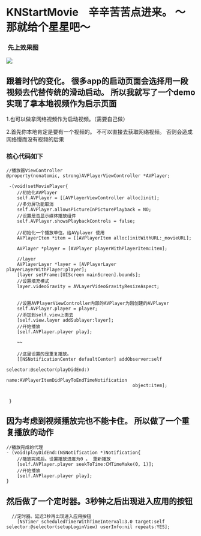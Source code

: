 # KNStartMovie    辛辛苦苦点进来。 ～ 那就给个星星吧～

###  先上效果图

![](https://github.com/krystalName/StartMovie/blob/master/movie.gif)

 ## 跟着时代的变化。 很多app的启动页面会选择用一段视频去代替传统的滑动启动。 所以我就写了一个demo 实现了拿本地视频作为启示页面
 
 1.也可以做拿网络视频作为启动视频。（需要自己做）
 
 2.首先你本地肯定是要有一个视频的。 不可以直接去获取网络视频。 否则会造成网络慢而没有视频的后果

### 核心代码如下
``` objc 
//播放器ViewController
@property(nonatomic, strong)AVPlayerViewController *AVPlayer;

 -(void)setMoviePlayer{  
    //初始化AVPlayer
    self.AVPlayer = [[AVPlayerViewController alloc]init];
    //多分屏功能取消
    self.AVPlayer.allowsPictureInPicturePlayback = NO;
    //设置是否显示媒体播放组件
    self.AVPlayer.showsPlaybackControls = false;
    
    //初始化一个播放单位。给AVplayer 使用
    AVPlayerItem *item = [[AVPlayerItem alloc]initWithURL:_movieURL];
    
    AVPlayer *player = [AVPlayer playerWithPlayerItem:item];

    //layer
    AVPlayerLayer *layer = [AVPlayerLayer playerLayerWithPlayer:player];
    [layer setFrame:[UIScreen mainScreen].bounds];
    //设置填充模式
    layer.videoGravity = AVLayerVideoGravityResizeAspect;
    
    
    //设置AVPlayerViewController内部的AVPlayer为刚创建的AVPlayer
    self.AVPlayer.player = player;
    //添加到self.view上面去
    [self.view.layer addSublayer:layer];
    //开始播放
    [self.AVPlayer.player play];
    
    ~~
    
    //这里设置的是重复播放。
    [[NSNotificationCenter defaultCenter] addObserver:self
                                             selector:@selector(playDidEnd:)
                                                 name:AVPlayerItemDidPlayToEndTimeNotification
                                               object:item];
    
    
 }  
```

## 因为考虑到视频播放完也不能卡住。 所以做了一个重复播放的动作

``` objc
//播放完成的代理
- (void)playDidEnd:(NSNotification *)Notification{
    //播放完成后。设置播放进度为0 。 重新播放
    [self.AVPlayer.player seekToTime:CMTimeMake(0, 1)];
    //开始播放
    [self.AVPlayer.player play];
}

```

## 然后做了一个定时器。3秒钟之后出现进入应用的按钮
``` objc 
  //定时器。延迟3秒再出现进入应用按钮
    [NSTimer scheduledTimerWithTimeInterval:3.0 target:self selector:@selector(setupLoginView) userInfo:nil repeats:YES];
```
